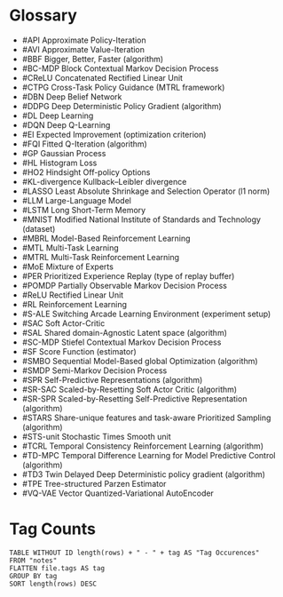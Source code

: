 # Glossary
- #API Approximate Policy-Iteration
- #AVI Approximate Value-Iteration
- #BBF Bigger, Better, Faster (algorithm)
- #BC-MDP Block Contextual Markov Decision Process
- #CReLU Concatenated Rectified Linear Unit
- #CTPG Cross-Task Policy Guidance (MTRL framework)
- #DBN Deep Belief Network
- #DDPG Deep Deterministic Policy Gradient (algorithm)
- #DL Deep Learning
- #DQN Deep Q-Learning
- #EI Expected Improvement (optimization criterion)
- #FQI Fitted Q-Iteration (algorithm)
- #GP Gaussian Process
- #HL Histogram Loss
- #HO2 Hindsight Off-policy Options
- #KL-divergence Kullback–Leibler divergence
- #LASSO Least Absolute Shrinkage and Selection Operator (l1 norm)
- #LLM Large-Language Model
- #LSTM Long Short-Term Memory
- #MNIST Modified National Institute of Standards and Technology (dataset)
- #MBRL Model-Based Reinforcement Learning
- #MTL Multi-Task Learning
- #MTRL Multi-Task Reinforcement Learning
- #MoE Mixture of Experts
- #PER Prioritized Experience Replay (type of replay buffer)
- #POMDP Partially Observable Markov Decision Process
- #ReLU Rectified Linear Unit
- #RL Reinforcement Learning
- #S-ALE Switching Arcade Learning Environment (experiment setup)
- #SAC Soft Actor-Critic
- #SAL Shared domain-Agnostic Latent space (algorithm)
- #SC-MDP Stiefel Contextual Markov Decision Process
- #SF Score Function (estimator)
- #SMBO Sequential Model-Based global Optimization (algorithm)
- #SMDP Semi-Markov Decision Process
- #SPR Self-Predictive Representations (algorithm)
- #SR-SAC Scaled-by-Resetting Soft Actor Critic (algorithm)
- #SR-SPR Scaled-by-Resetting Self-Predictive Representation (algorithm)
- #STARS Share-unique features and task-aware Prioritized Sampling (algorithm)
- #STS-unit Stochastic Times Smooth unit
- #TCRL Temporal Consistency Reinforcement Learning (algorithm)
- #TD-MPC Temporal Difference Learning for Model Predictive Control (algorithm)
- #TD3 Twin Delayed Deep Deterministic policy gradient (algorithm)
- #TPE Tree-structured Parzen Estimator
- #VQ-VAE Vector Quantized-Variational AutoEncoder

# Tag Counts

```dataview
TABLE WITHOUT ID length(rows) + " - " + tag AS "Tag Occurences"
FROM "notes"
FLATTEN file.tags AS tag
GROUP BY tag
SORT length(rows) DESC
```
